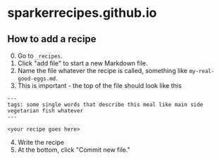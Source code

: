 # sparkerrecipes.github.io

## How to add a recipe
0. Go to `_recipes`.
1. Click "add file" to start a new Markdown file.
2. Name the file whatever the recipe is called, something like `my-real-good-eggs.md`.
3. This is important - the top of the file should look like this
  ```
  ---
  tags: some single words that describe this meal like main side vegetarian fish whatever
  ---
  
  <your recipe goes here>
  ```
4. Write the recipe
5. At the bottom, click "Commit new file."
